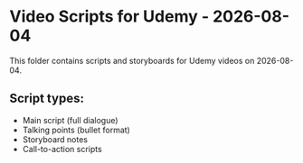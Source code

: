 # Video Scripts for Udemy - 2026-08-04

This folder contains scripts and storyboards for Udemy videos on 2026-08-04.

## Script types:
- Main script (full dialogue)
- Talking points (bullet format)
- Storyboard notes
- Call-to-action scripts
